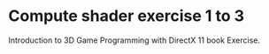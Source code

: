 
# Compute shader exercise 1 to 3

Introduction to 3D Game Programming with DirectX 11 book Exercise.
